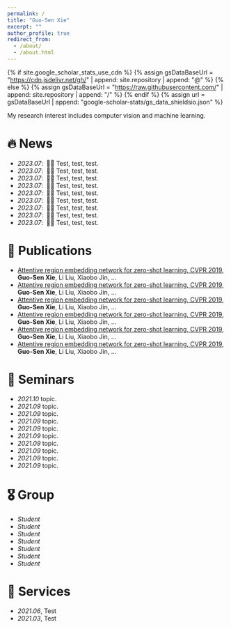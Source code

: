 ```yaml
---
permalink: /
title: "Guo-Sen Xie"
excerpt: ""
author_profile: true
redirect_from: 
  - /about/
  - /about.html
---
```


{% if site.google_scholar_stats_use_cdn %}
{% assign gsDataBaseUrl = "https://cdn.jsdelivr.net/gh/" | append: site.repository | append: "@" %}
{% else %}
{% assign gsDataBaseUrl = "https://raw.githubusercontent.com/" | append: site.repository | append: "/" %}
{% endif %}
{% assign url = gsDataBaseUrl | append: "google-scholar-stats/gs_data_shieldsio.json" %}

<span class='anchor' id='about-me'></span>

My research interest includes computer vision and machine learning.


# 🔥 News
- *2023.07*: &nbsp;🎉🎉 Test, test, test.
- *2023.07*: &nbsp;🎉🎉 Test, test, test.
- *2023.07*: &nbsp;🎉🎉 Test, test, test.
- *2023.07*: &nbsp;🎉🎉 Test, test, test.
- *2023.07*: &nbsp;🎉🎉 Test, test, test.
- *2023.07*: &nbsp;🎉🎉 Test, test, test.
- *2023.07*: &nbsp;🎉🎉 Test, test, test.
- *2023.07*: &nbsp;🎉🎉 Test, test, test.
- *2023.07*: &nbsp;🎉🎉 Test, test, test.

# 📝 Publications 
- [Attentive region embedding network for zero-shot learning, CVPR 2019](https://openaccess.thecvf.com/content_CVPR_2019/papers/Xie_Attentive_Region_Embedding_Network_for_Zero-Shot_Learning_CVPR_2019_paper.pdf), **Guo-Sen Xie**, Li Liu, Xiaobo Jin, ...
- [Attentive region embedding network for zero-shot learning, CVPR 2019](https://openaccess.thecvf.com/content_CVPR_2019/papers/Xie_Attentive_Region_Embedding_Network_for_Zero-Shot_Learning_CVPR_2019_paper.pdf), **Guo-Sen Xie**, Li Liu, Xiaobo Jin, ...
- [Attentive region embedding network for zero-shot learning, CVPR 2019](https://openaccess.thecvf.com/content_CVPR_2019/papers/Xie_Attentive_Region_Embedding_Network_for_Zero-Shot_Learning_CVPR_2019_paper.pdf), **Guo-Sen Xie**, Li Liu, Xiaobo Jin, ...
- [Attentive region embedding network for zero-shot learning, CVPR 2019](https://openaccess.thecvf.com/content_CVPR_2019/papers/Xie_Attentive_Region_Embedding_Network_for_Zero-Shot_Learning_CVPR_2019_paper.pdf), **Guo-Sen Xie**, Li Liu, Xiaobo Jin, ...
- [Attentive region embedding network for zero-shot learning, CVPR 2019](https://openaccess.thecvf.com/content_CVPR_2019/papers/Xie_Attentive_Region_Embedding_Network_for_Zero-Shot_Learning_CVPR_2019_paper.pdf), **Guo-Sen Xie**, Li Liu, Xiaobo Jin, ...
- [Attentive region embedding network for zero-shot learning, CVPR 2019](https://openaccess.thecvf.com/content_CVPR_2019/papers/Xie_Attentive_Region_Embedding_Network_for_Zero-Shot_Learning_CVPR_2019_paper.pdf), **Guo-Sen Xie**, Li Liu, Xiaobo Jin, ...

# 📖 Seminars
- *2021.10* topic. 
- *2021.09* topic.
- *2021.09* topic.
- *2021.09* topic.
- *2021.09* topic.
- *2021.09* topic.
- *2021.09* topic.
- *2021.09* topic.
- *2021.09* topic.
- *2021.09* topic.

# 🎖 Group
- *Student*
- *Student*
- *Student*
- *Student*
- *Student*
- *Student*
- *Student*

# 💬 Services
- *2021.06*, Test
- *2021.03*, Test
